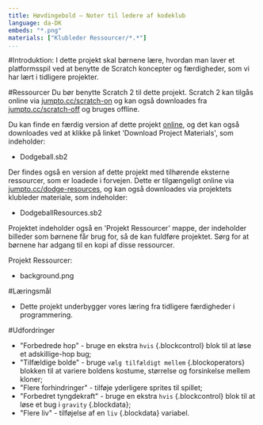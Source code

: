 ```yaml
---
title: Høvdingebold — Noter til ledere af kodeklub
language: da-DK
embeds: "*.png"
materials: ["Klubleder Ressourcer/*.*"] 
...
```


#Introduktion:
I dette projekt skal børnene lære, hvordan man laver et platformsspil ved at benytte de Scratch koncepter og færdigheder, som vi har lært i tidligere projekter.

#Ressourcer
Du bør benytte Scratch 2 til dette projekt. Scratch 2 kan tilgås online via [jumpto.cc/scratch-on](http://jumpto.cc/scratch-on) og kan også downloades fra  [jumpto.cc/scratch-off](http://jumpto.cc/scratch-off) og bruges offline.

Du kan finde en færdig version af dette projekt <a href="http://scratch.mit.edu/projects/39740618/#editor">online</a>, og det kan også downloades ved at klikke på linket 'Download Project Materials', som indeholder:  

+ Dodgeball.sb2

Der findes også en version af dette projekt med tilhørende eksterne ressourcer, som er loadede i forvejen. Dette er tilgængeligt online via  [jumpto.cc/dodge-resources](http://jumpto.cc/dodge-resources), og kan også downloades via projektets klubleder materiale, som indeholder:

+ DodgeballResources.sb2 

Projektet indeholder også en 'Projekt Ressourcer' mappe, der indeholder billeder som børnene får brug for, så de kan fuldføre projektet. Sørg for at børnene har adgang til en kopi af disse ressourcer.

Projekt Ressourcer:
+ background.png

#Læringsmål
+ Dette projekt underbygger vores læring fra tidligere færdigheder i programmering.

#Udfordringer  
+ "Forbedrede hop" - bruge en ekstra `hvis` {.blockcontrol} blok til at løse et adskillige-hop bug;
+ "Tilfældige bolde" - bruge `vælg tilfældigt mellem` {.blockoperators} blokken til at variere boldens kostume, størrelse og forsinkelse mellem kloner;
+ "Flere forhindringer" - tilføje yderligere sprites til spillet;
+ "Forbedret tyngdekraft" - bruge en ekstra `hvis` {.blockcontrol} blok til at løse et bug i `gravity` {.blockdata}; 
+ "Flere liv" - tilføjelse af en `liv` {.blockdata} variabel.

